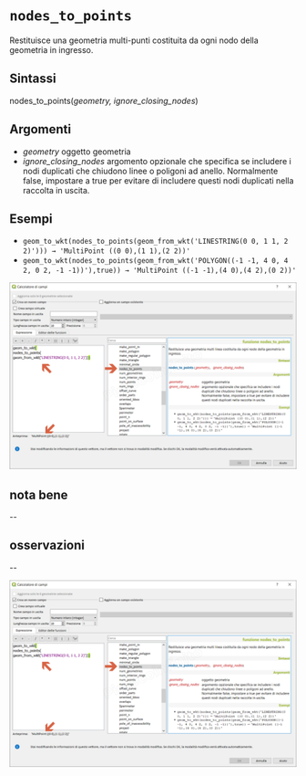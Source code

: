 # `nodes_to_points`

Restituisce una geometria multi-punti costituita da ogni nodo della geometria in ingresso.

## Sintassi

nodes_to_points(_geometry, ignore_closing_nodes_)

## Argomenti

* _geometry_ oggetto geometria
* _ignore_closing_nodes_ argomento opzionale che specifica se includere i nodi duplicati che chiudono linee o poligoni ad anello. Normalmente false, impostare a true per evitare di includere questi nodi duplicati nella raccolta in uscita.

## Esempi

* `geom_to_wkt(nodes_to_points(geom_from_wkt('LINESTRING(0 0, 1 1, 2 2)'))) → 'MultiPoint ((0 0),(1 1),(2 2))'`
* `geom_to_wkt(nodes_to_points(geom_from_wkt('POLYGON((-1 -1, 4 0, 4 2, 0 2, -1 -1))'),true)) → 'MultiPoint ((-1 -1),(4 0),(4 2),(0 2))'`

![](/img/geometria/nodes_to_points/nodes_to_points1.png)

## nota bene

--

## osservazioni

--

![](/img/geometria/nodes_to_points/nodes_to_points1.png)